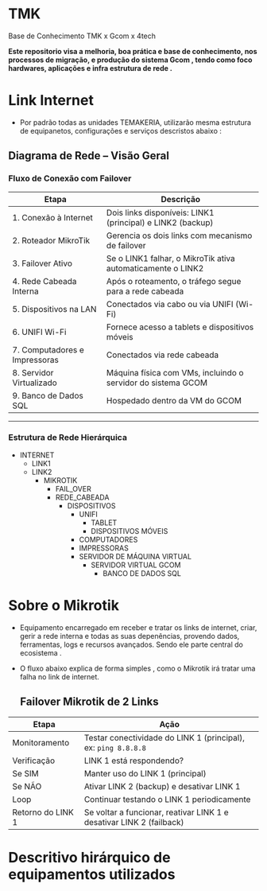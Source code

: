 # TMK
Base de Conhecimento TMK x Gcom x 4tech

  **Este repositorio visa a melhoria, boa prática e base de conhecimento, nos processos de migração, e produção do sistema Gcom , tendo como foco hardwares, aplicações e infra estrutura de rede .**

# Link Internet
- Por padrão todas as unidades TEMAKERIA, utilizarão mesma estrutura de equipanetos, configurações e serviços descristos abaixo :

## Diagrama de Rede – Visão Geral

### Fluxo de Conexão com Failover

| Etapa                        | Descrição                                                                 |
|-----------------------------|---------------------------------------------------------------------------|
| 1. Conexão à Internet        | Dois links disponíveis: LINK1 (principal) e LINK2 (backup)                |
| 2. Roteador MikroTik         | Gerencia os dois links com mecanismo de failover                         |
| 3. Failover Ativo           | Se o LINK1 falhar, o MikroTik ativa automaticamente o LINK2              |
| 4. Rede Cabeada Interna      | Após o roteamento, o tráfego segue para a rede cabeada                   |
| 5. Dispositivos na LAN       | Conectados via cabo ou via UNIFI (Wi-Fi)                                 |
| 6. UNIFI Wi-Fi               | Fornece acesso a tablets e dispositivos móveis                           |
| 7. Computadores e Impressoras| Conectados via rede cabeada                                              |
| 8. Servidor Virtualizado     | Máquina física com VMs, incluindo o servidor do sistema GCOM             |
| 9. Banco de Dados SQL        | Hospedado dentro da VM do GCOM                                           |

---

### Estrutura de Rede Hierárquica

- INTERNET  
  - LINK1  
  - LINK2  
    - MIKROTIK  
      - FAIL_OVER  
      - REDE_CABEADA  
        - DISPOSITIVOS  
          - UNIFI  
            - TABLET  
            - DISPOSITIVOS MÓVEIS  
          - COMPUTADORES  
          - IMPRESSORAS  
          - SERVIDOR DE MÁQUINA VIRTUAL  
            - SERVIDOR VIRTUAL GCOM  
              - BANCO DE DADOS SQL




# Sobre o Mikrotik
- Equipamento encarregado em receber e tratar os links de internet, criar, gerir a rede interna e todas as suas depenências, provendo dados, ferramentas, logs e recursos avançados. Sendo ele parte central do ecosistema . 
 

 
 - O fluxo abaixo explica de forma simples , como o Mikrotik irá tratar uma falha no link de internet.
   ## Failover Mikrotik de 2 Links ##

| Etapa               | Ação                                                                 |
|---------------------|----------------------------------------------------------------------|
| Monitoramento       | Testar conectividade do LINK 1 (principal), ex: `ping 8.8.8.8`       |
| Verificação         | LINK 1 está respondendo?                                              |
| Se SIM              | Manter uso do LINK 1 (principal)                                     |
| Se NÃO              | Ativar LINK 2 (backup) e desativar LINK 1                            |
| Loop                | Continuar testando o LINK 1 periodicamente                           |
| Retorno do LINK 1   | Se voltar a funcionar, reativar LINK 1 e desativar LINK 2 (failback) |

# Descritivo hirárquico de equipamentos utilizados 

 
